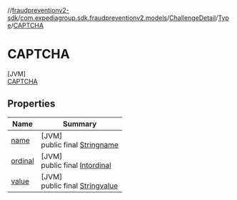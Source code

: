 //[fraudpreventionv2-sdk](../../../../../index.md)/[com.expediagroup.sdk.fraudpreventionv2.models](../../../index.md)/[ChallengeDetail](../../index.md)/[Type](../index.md)/[CAPTCHA](index.md)

# CAPTCHA

[JVM]\
[CAPTCHA](index.md)

## Properties

| Name | Summary |
|---|---|
| [name](../../../-verification-type/_3_-d-s/index.md#-372974862%2FProperties%2F-173342751) | [JVM]<br>public final [String](https://kotlinlang.org/api/latest/jvm/stdlib/kotlin/-string/index.html)[name](../../../-verification-type/_3_-d-s/index.md#-372974862%2FProperties%2F-173342751) |
| [ordinal](../../../-verification-type/_3_-d-s/index.md#-739389684%2FProperties%2F-173342751) | [JVM]<br>public final [Int](https://kotlinlang.org/api/latest/jvm/stdlib/kotlin/-int/index.html)[ordinal](../../../-verification-type/_3_-d-s/index.md#-739389684%2FProperties%2F-173342751) |
| [value](../-t-w-o_-f-a-c-t-o-r/index.md#2122542442%2FProperties%2F-173342751) | [JVM]<br>public final [String](https://kotlinlang.org/api/latest/jvm/stdlib/kotlin/-string/index.html)[value](../-t-w-o_-f-a-c-t-o-r/index.md#2122542442%2FProperties%2F-173342751) |
